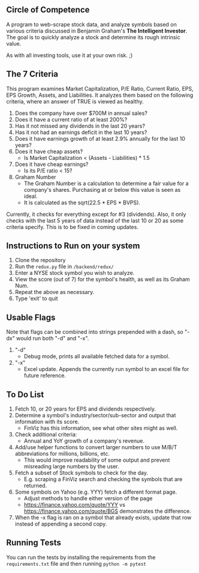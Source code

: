 ## Circle of Competence
A program to web-scrape stock data, and analyze symbols based on various criteria discussed in Benjamin Graham's __The Intelligent Investor__. The goal is to quickly analyze a stock and determine its rough intrinsic value.

As with all investing tools, use it at your own risk. ;)

## The 7 Criteria
This program examines Market Capitalization, P/E Ratio, Current Ratio, EPS, EPS Growth, Assets, and Liabilities. It analyzes them based on the following criteria, where an answer of TRUE is viewed as healthy.
1. Does the company have over $700M in annual sales?
2. Does it have a current ratio of at least 200%?
3. Has it not missed any dividends in the last 20 years?
4. Has it not had an earnings deficit in the last 10 years?
5. Does it have earnings growth of at least 2.9% annually for the last 10 years?
6. Does it have cheap assets?
	* Is Market Capitalization < (Assets - Liabilities) * 1.5
7. Does it have cheap earnings?
	* Is its P/E ratio < 15?
8. Graham Number
	* The Graham Number is a calculation to determine a fair value for a company's shares. Purchasing at or below this value is seen as ideal.
	* It is calculated as the sqrt(22.5 * EPS * BVPS).

Currently, it checks for everything except for #3 (dividends). Also, it only checks with the last 5 years of data instead of the last 10 or 20 as some criteria specify. This is to be fixed in coming updates.

## Instructions to Run on your system
1. Clone the repository
2. Run the `redux.py` file in `/backend/redux/`
3. Enter a NYSE stock symbol you wish to analyze.
4. View the score (out of 7) for the symbol's health, as well as its Graham Num.
5. Repeat the above as necessary.
6. Type 'exit' to quit

## Usable Flags
Note that flags can be combined into strings prepended with a dash, so "-dx" would run both "-d" and "-x".

1. "-d"
	* Debug mode, prints all available fetched data for a symbol.
2. "-x"
	* Excel update. Appends the currently run symbol to an excel file for future reference.

## To Do List
1. Fetch 10, or 20 years for EPS and dividends respectively.
2. Determine a symbol's industry/sector/sub-sector and output that information with its score.
	* FinViz has this information, see what other sites might as well.
3. Check additional criteria:
	* Annual and YoY growth of a company's revenue.
4. Add/use helper functions to convert larger numbers to use M/B/T abbreviations for millions, billions, etc.
	* This would improve readability of some output and prevent misreading large numbers by the user.
5. Fetch a subset of Stock symbols to check for the day.
	* E.g. scraping a FinViz search and checking the symbols that are returned.
6. Some symbols on Yahoo (e.g. YYY) fetch a different format page.
	* Adjust methods to handle either version of the page
	* https://finance.yahoo.com/quote/YYY vs https://finance.yahoo.com/quote/BGS demonstrates the difference.
7. When the -x flag is ran on a symbol that already exists, update that row instead of appending a second copy.

## Running Tests
You can run the tests by installing the requirements from the `requirements.txt` file and then running `python -m pytest`
